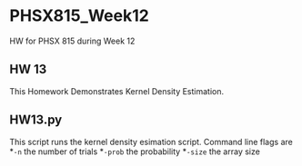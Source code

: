 # PHSX815_Week12
HW for PHSX 815 during Week 12

## HW 13
This Homework Demonstrates Kernel Density Estimation.

## HW13.py
This script runs the kernel density esimation script. Command line flags are
*`-n` the number of trials
*`-prob` the probability
*`-size` the array size
